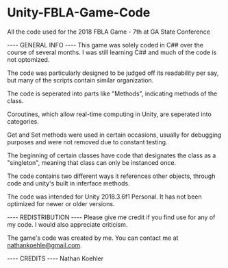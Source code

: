 # Unity-FBLA-Game-Code
All the code used for the 2018 FBLA Game - 7th at GA State Conference

---- GENERAL INFO ----
This game was solely coded in C## over the course of several months. I was still learning C## and much of the code is not optomized.

The code was particularly designed to be judged off its readability per say, but many of the scripts contain similar organization.

  The code is seperated into parts like "Methods", indicating methods of the class.
  
  Coroutines, which allow real-time computing in Unity, are seperated into categories.
  
  Get and Set methods were used in certain occasions, usually for debugging purposes and were not removed due to constant testing.
  
  The beginning of certain classes have code that designates the class as a "singleton", meaning that class can only be instanced once.
  
  The code contains two different ways it references other objects, through code and unity's built in inferface methods.
  
The code was intended for Unity 2018.3.6f1 Personal. It has not been optimized for newer or older versions.

---- REDISTRIBUTION ----
Please give me credit if you find use for any of my code. I would also appreciate criticism.

The game's code was created by me. You can contact me at nathankoehle@gmail.com.

---- CREDITS ----
Nathan Koehler
